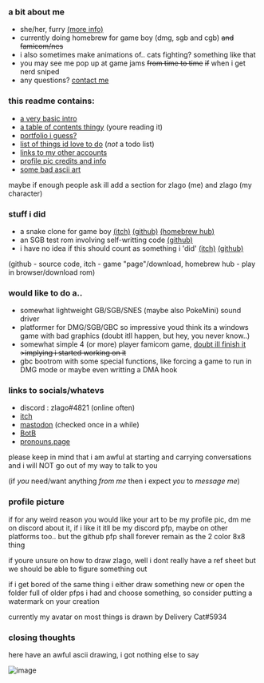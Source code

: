### a bit about me
- she/her, furry [(more info)](https://en.pronouns.page/@zlago)
- currently doing homebrew for game boy (dmg, sgb and cgb) ~~and famicom/nes~~
- i also sometimes make animations of.. cats fighting? something like that
- you may see me pop up at game jams ~~from time to time~~ ~~if~~ when i get nerd sniped
- any questions? [contact me](#links-to-socialswhatevs)

### this readme contains:
- [a very basic intro](#a-bit-about-me)
- [a table of contents thingy](#this-readme-contains) (youre reading it)
- [portfolio i guess?](#stuff-i-did)
- [list of things id love to do](#would-like-to-do-a) (*not* a todo list)
- [links to my other accounts](#links-to-socialswhatevs)
- [profile pic credits and info](#profile-picture)
- [some bad ascii art](#closing-thoughts)

maybe if enough people ask ill add a section for zlago (me) and zlago (my character)

### stuff i did
- a snake clone for game boy [(itch)](https://zlago.itch.io/snek-gbc)
[(github)](github.com/zlago/snek-gbc) [(homebrew hub)](https://hh.gbdev.io/game/snek-gbc)
- an SGB test rom involving self-writting code [(github)](https://github.com/zlago/sgb-speedtest)
- i have no idea if this should count as something i 'did' [(itch)](https://zlago.itch.io/hell-gbc)
[(github)](https://github.com/zlago/hell-on-earth-gbc)

(github - source code, itch - game "page"/download, homebrew hub - play in browser/download rom)

### would like to do a..
- somewhat lightweight GB/SGB/SNES (maybe also PokeMini) sound driver
- platformer for DMG/SGB/GBC so impressive youd think its a windows game with bad graphics
(doubt itll happen, but hey, you never know..)
- somewhat simple 4 (or more) player famicom game, [doubt ill finish it](github.com/zlago/nes-test) ~~>implying i started working on it~~
- gbc bootrom with some special functions, like forcing a game to run in DMG mode or maybe even writting a DMA hook

### links to socials/whatevs
- discord : zlago#4821 (online often)
- [itch](https://zlago.itch.io)
- [mastodon](https://mastodon.gamedev.place/@zlago) (checked once in a while)
- [BotB](https://battleofthebits.org/barracks/Profile/zlago/)
- [pronouns.page](https://en.pronouns.page/@zlago)

please keep in mind that i am awful at starting and carrying
conversations and i will NOT go out of my way to talk to you

(if *you* need/want anything *from me* then i expect *you* to *message me*)

### profile picture
if for any weird reason you would like your art to be my profile pic, dm me
on discord about it, if i like it itll be my discord pfp, maybe on other
platforms too.. but the github pfp shall forever remain as the 2 color 8x8 thing

if youre unsure on how to draw zlago, well i dont really
have a ref sheet but we should be able to figure something out

if i get bored of the same thing i either draw something new or open the
folder full of older pfps i had and choose something, so consider putting
a watermark on your creation

currently my avatar on most things is drawn by Delivery Cat#5934

### closing thoughts

here have an awful ascii drawing, i got nothing else to say

![image](https://user-images.githubusercontent.com/104219492/198306011-3e56fb63-a50c-4592-b147-64962f64d91b.png)

<!--
dont mind this i didnt bother removing it just in case id ever like to take a look at this _wonderful cheat sheet_
**zlago/zlago** is a ✨ _special_ ✨ repository because its `README.md` (this file) appears on your GitHub profile.

Here are some ideas to get you started:

- 🔭 I’m currently working on ...
- 🌱 I’m currently learning ...
- 👯 I’m looking to collaborate on ...
- 🤔 I’m looking for help with ...
- 💬 Ask me about ...
- 📫 How to reach me: ...
- 😄 Pronouns: ...
- ⚡ Fun fact: ...
-->
